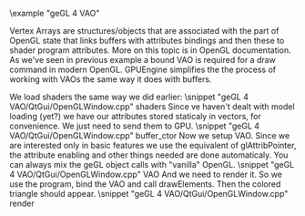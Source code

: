 
 \example "geGL 4 VAO"

Vertex Arrays are structures/objects that are associated with the part of OpenGL state that links buffers with attributes bindings and then these to shader program attributes. More on this topic is in OpenGL documentation. As we've seen in previous example a bound VAO is required for a draw command in modern OpenGL. GPUEngine simplifies the the process of working with VAOs the same way it does with buffers.

We load shaders the same way we did earlier:
\snippet "geGL 4 VAO/QtGui/OpenGLWindow.cpp" shaders
Since ve haven't dealt with model loading (yet?) we have our attributes stored staticaly in vectors, for convenience. We just need to send them to GPU.
\snippet "geGL 4 VAO/QtGui/OpenGLWindow.cpp" buffer_ctor
Now we setup VAO. Since we are interested only in basic features we use the equivalent of glAttribPointer, the attribute enabling and other things needed are done automaticaly. You can always mix the geGL object calls with "vanilla" OpenGL.
\snippet "geGL 4 VAO/QtGui/OpenGLWindow.cpp" VAO
And we need to render it. So we use the program, bind the VAO and call drawElements. Then the colored triangle should appear.
\snippet "geGL 4 VAO/QtGui/OpenGLWindow.cpp" render